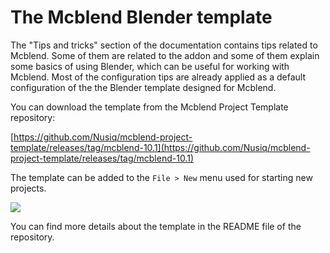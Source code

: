 # The Mcblend Blender template

The "Tips and tricks" section of the documentation contains tips related to Mcblend. Some of them are related to the addon and some of them explain some basics of using Blender, which can be useful for working with Mcblend. Most of the configuration tips are already applied as a default configuration of the the Blender template designed for Mcblend.

You can download the template from the Mcblend Project Template repository:

[https://github.com/Nusiq/mcblend-project-template/releases/tag/mcblend-10.1](https://github.com/Nusiq/mcblend-project-template/releases/tag/mcblend-10.1)

The template can be added to the `File > New` menu used for starting new projects.

![](/img/tips_and_tricks/template_project_menu.png)

You can find more details about the template in the README file of the repository.
